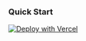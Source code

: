 
### Quick Start

[![Deploy with Vercel](https://vercel.com/button)](https://vercel.com/new/clone?repository-url=https://github.com/Stalkakuma/gabs-demo&project-name=our-favorite-movies&env=PAYLOAD_SECRET,TMDB_API_KEY&build-command=pnpm%20run%20ci&stores=%5B%7B%22type%22%3A%22postgres%22%7D%2C%7B%22type%22%3A%22blob%22%7D%5D)
